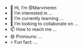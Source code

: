 - 👋 Hi, I’m @Marvineren
- 👀 I’m interested in ...
- 🌱 I’m currently learning ...
- 💞️ I’m looking to collaborate on ...
- 📫 How to reach me ...
- 😄 Pronouns: ...
- ⚡ Fun fact: ...

<!---
Marvineren/Marvineren is a ✨ special ✨ repository because its `README.md` (this file) appears on your GitHub profile.
You can click the Preview link to take a look at your changes.
--->
